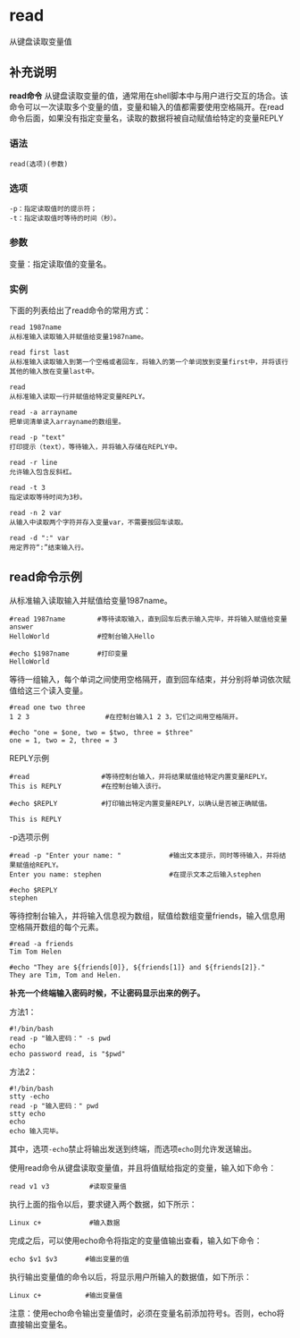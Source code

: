 # read

从键盘读取变量值

## 补充说明

**read命令** 从键盘读取变量的值，通常用在shell脚本中与用户进行交互的场合。该命令可以一次读取多个变量的值，变量和输入的值都需要使用空格隔开。在read命令后面，如果没有指定变量名，读取的数据将被自动赋值给特定的变量REPLY

### 语法

```text
read(选项)(参数)
```

### 选项

```text
-p：指定读取值时的提示符；
-t：指定读取值时等待的时间（秒）。
```

### 参数

变量：指定读取值的变量名。

### 实例

下面的列表给出了read命令的常用方式：

```text
read 1987name
从标准输入读取输入并赋值给变量1987name。
```

```text
read first last
从标准输入读取输入到第一个空格或者回车，将输入的第一个单词放到变量first中，并将该行其他的输入放在变量last中。
```

```text
read
从标准输入读取一行并赋值给特定变量REPLY。
```

```text
read -a arrayname
把单词清单读入arrayname的数组里。
```

```text
read -p "text"
打印提示（text），等待输入，并将输入存储在REPLY中。
```

```text
read -r line
允许输入包含反斜杠。
```

```text
read -t 3
指定读取等待时间为3秒。
```

```text
read -n 2 var
从输入中读取两个字符并存入变量var，不需要按回车读取。
```

```text
read -d ":" var
用定界符“:”结束输入行。
```

## read命令示例

从标准输入读取输入并赋值给变量1987name。

```text
#read 1987name        #等待读取输入，直到回车后表示输入完毕，并将输入赋值给变量answer
HelloWorld            #控制台输入Hello

#echo $1987name       #打印变量
HelloWorld
```

等待一组输入，每个单词之间使用空格隔开，直到回车结束，并分别将单词依次赋值给这三个读入变量。

```text
#read one two three
1 2 3                   #在控制台输入1 2 3，它们之间用空格隔开。

#echo "one = $one, two = $two, three = $three"
one = 1, two = 2, three = 3
```

REPLY示例

```text
#read                  #等待控制台输入，并将结果赋值给特定内置变量REPLY。
This is REPLY          #在控制台输入该行。 

#echo $REPLY           #打印输出特定内置变量REPLY，以确认是否被正确赋值。

This is REPLY
```

-p选项示例

```text
#read -p "Enter your name: "            #输出文本提示，同时等待输入，并将结果赋值给REPLY。
Enter you name: stephen                 #在提示文本之后输入stephen

#echo $REPLY
stephen
```

等待控制台输入，并将输入信息视为数组，赋值给数组变量friends，输入信息用空格隔开数组的每个元素。

```text
#read -a friends
Tim Tom Helen

#echo "They are ${friends[0]}, ${friends[1]} and ${friends[2]}."
They are Tim, Tom and Helen.
```

**补充一个终端输入密码时候，不让密码显示出来的例子。**

方法1：

```text
#!/bin/bash
read -p "输入密码：" -s pwd
echo
echo password read, is "$pwd"
```

方法2：

```text
#!/bin/bash
stty -echo
read -p "输入密码：" pwd
stty echo
echo
echo 输入完毕。
```

其中，选项`-echo`禁止将输出发送到终端，而选项`echo`则允许发送输出。

使用read命令从键盘读取变量值，并且将值赋给指定的变量，输入如下命令：

```text
read v1 v3          #读取变量值
```

执行上面的指令以后，要求键入两个数据，如下所示：

```text
Linux c+            #输入数据
```

完成之后，可以使用echo命令将指定的变量值输出查看，输入如下命令：

```text
echo $v1 $v3       #输出变量的值
```

执行输出变量值的命令以后，将显示用户所输入的数据值，如下所示：

```text
Linux c+           #输出变量值
```

注意：使用echo命令输出变量值时，必须在变量名前添加符号`$`。否则，echo将直接输出变量名。

